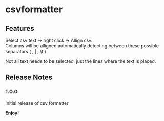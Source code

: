 # csvformatter

## Features
Select csv text -> right click -> Allign csv.  <br>
Columns will be alligned automatically detecting between these possible separators ( , | ; \t )

Not all text needs to be selected, just the lines where the text is placed.

## Release Notes

### 1.0.0

Initial release of csv formatter

**Enjoy!**
